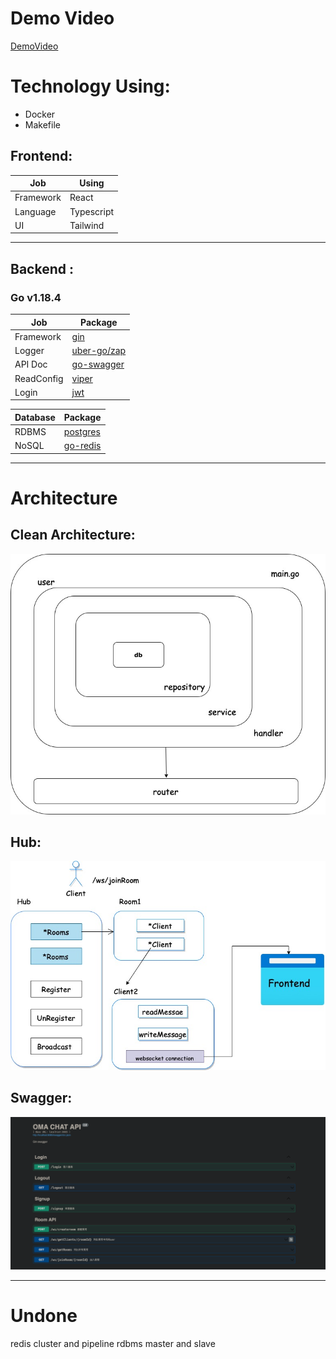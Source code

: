# Demo Video
[DemoVideo](https://youtu.be/ZI6p3XrCaNw)

# Technology Using:
- Docker
- Makefile

## Frontend:
Job           | Using
------------- | -------------
Framework     | React
Language      | Typescript
UI            | Tailwind
___
## Backend :
 ### Go v1.18.4
Job            |    Package
-------------  | -------------
Framework      | [gin](https://github.com/gin-gonic/gin)
Logger         | [uber-go/zap](https://github.com/uber-gozap)
API Doc        | [go-swagger](https://github.com/go-swagger/go-swagger)    
ReadConfig     | [viper](https://github.com/spf13/viper") 
Login          | [jwt](https://github.com/golang-jwt/jwt/v4)

Database       |  Package
-------------  | --------------
RDBMS          | [postgres](https://github.com/lib/pq)
NoSQL          | [go-redis](github.com/go-redis/redis/v9)    
___
# Architecture
## Clean Architecture:
![arch](util/pic/archit.jpg)


## Hub:
![hub](util/pic/hub.jpg)


## Swagger:
![swagger](util/pic/swagger_api.png)

___
# Undone
redis cluster and pipeline
rdbms master and slave
